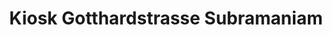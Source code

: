 ---
title: "Kiosk Gotthardstrasse Subramaniam"
url: /basel/kiosk-gotthardstrasse-subramaniam/
shop: Zeitungen
---